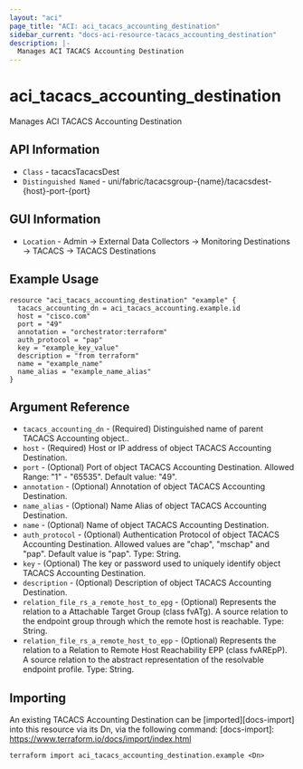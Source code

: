 ```yaml
---
layout: "aci"
page_title: "ACI: aci_tacacs_accounting_destination"
sidebar_current: "docs-aci-resource-tacacs_accounting_destination"
description: |-
  Manages ACI TACACS Accounting Destination
---
```


# aci_tacacs_accounting_destination #
Manages ACI TACACS Accounting Destination

## API Information ##
* `Class` - tacacsTacacsDest
* `Distinguished Named` - uni/fabric/tacacsgroup-{name}/tacacsdest-{host}-port-{port}

## GUI Information ##
* `Location` - Admin -> External Data Collectors -> Monitoring Destinations -> TACACS -> TACACS Destinations


## Example Usage ##
```hcl
resource "aci_tacacs_accounting_destination" "example" {
  tacacs_accounting_dn = aci_tacacs_accounting.example.id
  host = "cisco.com"
  port = "49"
  annotation = "orchestrator:terraform"
  auth_protocol = "pap"
  key = "example_key_value"
  description = "from terraform"
  name = "example_name"
  name_alias = "example_name_alias"
}
```

## Argument Reference ##
* `tacacs_accounting_dn` - (Required) Distinguished name of parent TACACS Accounting object..
* `host` - (Required) Host or IP address of object TACACS Accounting Destination.
* `port` - (Optional) Port of object TACACS Accounting Destination. Allowed Range: "1" - "65535". Default value: "49".
* `annotation` - (Optional) Annotation of object TACACS Accounting Destination.
* `name_alias` - (Optional) Name Alias of object TACACS Accounting Destination.
* `name` - (Optional) Name of object TACACS Accounting Destination.
* `auth_protocol` - (Optional) Authentication Protocol of object TACACS Accounting Destination. Allowed values are "chap", "mschap" and "pap". Default value is "pap". Type: String.
* `key` - (Optional) The key or password used to uniquely identify object TACACS Accounting Destination.
* `description` - (Optional) Description of object TACACS Accounting Destination.
* `relation_file_rs_a_remote_host_to_epg` - (Optional) Represents the relation to a Attachable Target Group (class fvATg). A source relation to the endpoint group through which the remote host is reachable. Type: String.
* `relation_file_rs_a_remote_host_to_epp` - (Optional) Represents the relation to a Relation to Remote Host  Reachability EPP (class fvAREpP). A source relation to the abstract representation of the resolvable endpoint profile. Type: String.


## Importing ##
An existing TACACS Accounting Destination can be [imported][docs-import] into this resource via its Dn, via the following command:
[docs-import]: https://www.terraform.io/docs/import/index.html


```
terraform import aci_tacacs_accounting_destination.example <Dn>
```